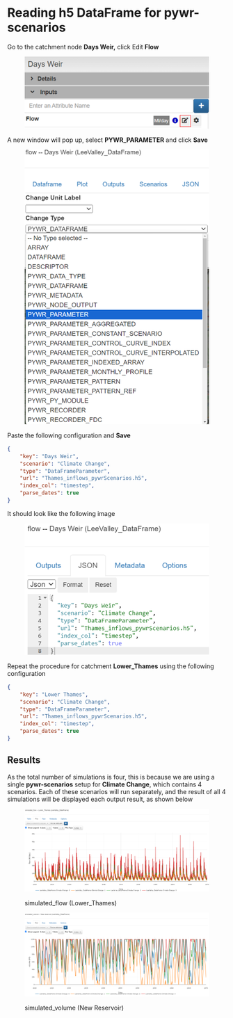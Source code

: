 # Reading h5 DataFrame for pywr-scenarios

Go to the catchment node **Days Weir,** click Edit **Flow**

<figure><img src="../../.gitbook/assets/image (42).png" alt="" width="563"><figcaption></figcaption></figure>

A new window will pop up, select **PYWR\_PARAMETER** and click **Save**

<figure><img src="../../.gitbook/assets/image (43).png" alt=""><figcaption></figcaption></figure>



Paste the following configuration and **Save**

```json
{
	"key": "Days Weir",
	"scenario": "Climate Change",
	"type": "DataFrameParameter",
	"url": "Thames_inflows_pywrScenarios.h5",
	"index_col": "timestep",
	"parse_dates": true
}
```

It should look like the following image

<figure><img src="../../.gitbook/assets/image (44).png" alt="" width="563"><figcaption></figcaption></figure>

Repeat the procedure for catchment **Lower\_Thames** using the following configuration

```json
{
	"key": "Lower Thames",
	"scenario": "Climate Change",
	"type": "DataFrameParameter",
	"url": "Thames_inflows_pywrScenarios.h5",
	"index_col": "timestep",
	"parse_dates": true
}
```

## Results

As the total number of simulations is four, this is because we are using a single **pywr-scenarios** setup for **Climate Change**, which contains 4 scenarios. Each of these scenarios will run separately, and the result of all 4 simulations will be displayed each output result, as shown below

<figure><img src="../../.gitbook/assets/image (45).png" alt=""><figcaption><p>simulated_flow (Lower_Thames)</p></figcaption></figure>

<figure><img src="../../.gitbook/assets/image (48).png" alt=""><figcaption><p>simulated_volume (New Reservoir)</p></figcaption></figure>

